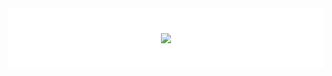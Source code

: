 <!-- ### Hi there 👋 -->

<!--
**JBusterJ/JBusterJ** is a ✨ _special_ ✨ repository because its `README.md` (this file) appears on your GitHub profile.

Here are some ideas to get you started:

- 🔭 I’m currently working on ...
- 🌱 I’m currently learning ...
- 👯 I’m looking to collaborate on ...
- 🤔 I’m looking for help with ...
- 💬 Ask me about ...
- 📫 How to reach me: ...
- 😄 Pronouns: ...
- ⚡ Fun fact: ...
-->

<div style="background-color:white; text-align:center; vertical-align: middle; padding:40px 0;">
<img src="https://render.githubusercontent.com/render/math?math=e^{i \pi} = -1">
</div>
